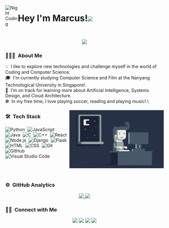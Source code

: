 <!-- ![Aditya Vikram Singh Banner](https://raw.githubusercontent.com/AVS1508/AVS1508/master/assets/Aditya%20Vikram%20Singh%20Banner.jpg) -->

<img alt="Night Coding" src="./assets/Hand%20Wave.gif" width='40' align="left"/><h1>Hey I'm Marcus!<img src="https://media.giphy.com/media/hvRJCLFzcasrR4ia7z/giphy.gif" width="35"></h1>
<br>
<p align="center">
  <a href="https://github.com/DenverCoder1/readme-typing-svg"><img src="https://readme-typing-svg.herokuapp.com?font=Time+New+Roman&color=cyan&size=25&center=true&vCenter=true&width=600&height=100&lines=&#9889+Marcus+Yeo..&#9889;++;Computer+Science+Student,;Active+Learner,;Love+to+learn+new+stuffs"></a>
</p>

### 👨🏻‍💻 &nbsp;About Me

💡 &nbsp;I like to explore new technologies and challenge myself in the world of Coding and Computer Science.\
🎓 &nbsp;I'm currently studying Computer Science and Film at the Nanyang Technological University in Singapore!.\
🌱 &nbsp;I'm on track for learning more about Artificial Intelligence, Systems Design, and Cloud Architecture.\
⚽ &nbsp;In my free time, I love playing soccer, reading and playing music!.\

<img alt="Night Coding" src="https://raw.githubusercontent.com/AVS1508/AVS1508/master/assets/Night-Coding.gif" align="right"/>

### 🛠 &nbsp;Tech Stack

![Python](https://img.shields.io/badge/-Python-05122A?style=flat&logo=python)&nbsp;
![JavaScript](https://img.shields.io/badge/-JavaScript-05122A?style=flat&logo=javascript)&nbsp;
![Java](https://img.shields.io/badge/-Java-05122A?style=flat&logo=Java&logoColor=FFA518)&nbsp;
![C](https://img.shields.io/badge/-C-05122A?style=flat&logo=C&logoColor=A8B9CC)&nbsp;
![C++](https://img.shields.io/badge/-C++-05122A?style=flat&logo=C%2B%2B&logoColor=00599C)&nbsp;
![React](https://img.shields.io/badge/-React-05122A?style=flat&logo=react)&nbsp;
![Node.js](https://img.shields.io/badge/-Node.js-05122A?style=flat&logo=node.js)&nbsp;
![Django](https://img.shields.io/badge/-Django-05122A?style=flat&logo=django&logoColor=092E20)&nbsp;
![Flask](https://img.shields.io/badge/-Flask-05122A?style=flat&logo=flask)&nbsp;
![HTML](https://img.shields.io/badge/-HTML-05122A?style=flat&logo=HTML5)&nbsp;
![CSS](https://img.shields.io/badge/-CSS-05122A?style=flat&logo=CSS3&logoColor=1572B6)&nbsp;
![Git](https://img.shields.io/badge/-Git-05122A?style=flat&logo=git)&nbsp;
![GitHub](https://img.shields.io/badge/-GitHub-05122A?style=flat&logo=github)&nbsp;
![Visual Studio Code](https://img.shields.io/badge/-Visual%20Studio%20Code-05122A?style=flat&logo=visual-studio-code&logoColor=007ACC)&nbsp;
<br>
<br>
<br>
<br>
### ⚙️ &nbsp;GitHub Analytics
<p align="center">
<a href="https://github.com/marcusyeoyh">
  <img height="180em" src="https://github-readme-stats-eight-theta.vercel.app/api?username=marcusyeoyh&show_icons=true&theme=algolia&include_all_commits=true&count_private=true"/>
  <img height="180em" src="https://github-readme-stats-eight-theta.vercel.app/api/top-langs/?username=marcusyeoyh&layout=compact&langs_count=8&theme=algolia"/>
</a>
</p>

### 🤝🏻 &nbsp;Connect with Me

<p align="center">
<!-- <a href="https://www.adityavsingh.com"><img src="https://img.shields.io/badge/-adityavsingh.com-3423A6?style=flat&logo=Google-Chrome&logoColor=white"/></a> -->
<a href="https://www.linkedin.com/in/marcus-yeo24/"><img src="https://img.shields.io/badge/-Marcus%20Yeo-0077B5?style=flat&logo=Linkedin&logoColor=white"/></a>
<a href="mailto:MYEO015@e.ntu.edu.sg"><img src="https://img.shields.io/badge/-MYEO015@e.ntu.edu.sg-D14836?style=flat&logo=Gmail&logoColor=white"/></a>
<a href="https://instagram.com/marcusyeoyh"><img src="https://img.shields.io/badge/-@marcusyeoyh-E4405F?style=flat&logo=Instagram&logoColor=white"/></a>
<a href="https://facebook.com/marcusyeo"><img src="https://img.shields.io/badge/-@marcusyeo-1877F2?style=flat&logo=Facebook&logoColor=white"/></a>
</p>
